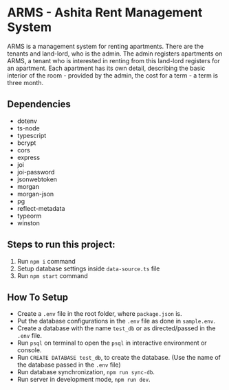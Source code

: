 # ARMS - Ashita Rent Management System

ARMS is a management system for renting apartments. There are the tenants and land-lord, who is the admin. The admin registers apartments on ARMS, a tenant who is interested in renting from this land-lord registers for an apartment. Each apartment has its own detail, describing the basic interior of the room - provided by the admin, the cost for a term - a term is three month.

## Dependencies

- dotenv
- ts-node
- typescript
- bcrypt
- cors
- express
- joi
- joi-password
- jsonwebtoken
- morgan
- morgan-json
- pg
- reflect-metadata
- typeorm
- winston

## Steps to run this project:

1. Run `npm i` command
2. Setup database settings inside `data-source.ts` file
3. Run `npm start` command

## How To Setup

- Create a `.env` file in the root folder, where `package.json` is.
- Put the database configurations in the `.env` file as done in `sample.env`.
- Create a database with the name `test_db` or as directed/passed in the `.env` file.
- Run `psql` on terminal to open the `psql` in interactive environment or console.
- Run `CREATE DATABASE test_db`, to create the database. (Use the name of the database passed in the `.env` file)
- Run database synchronization, `npm run sync-db`.
- Run server in development mode, `npm run dev`.
